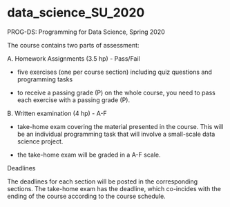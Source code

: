 # data_science_SU_2020
PROG-DS: Programming for Data Science, Spring 2020

The course contains two parts of assessment:

A. Homework Assignments (3.5 hp) - Pass/Fail

 - five exercises (one per course section) including quiz questions and programming tasks

 - to receive a passing grade (P) on the whole course, you need to pass each exercise with a passing grade (P).

B. Written examination (4 hp) - A-F

 - take-home exam covering the material presented in the course. This will be an individual programming task that will involve a small-scale data science project.

 - the take-home exam will be graded in a A-F scale.

Deadlines

The deadlines for each section will be posted in the corresponding sections. The take-home exam has the deadline, which co-incides with the ending of the course according to the course schedule.
